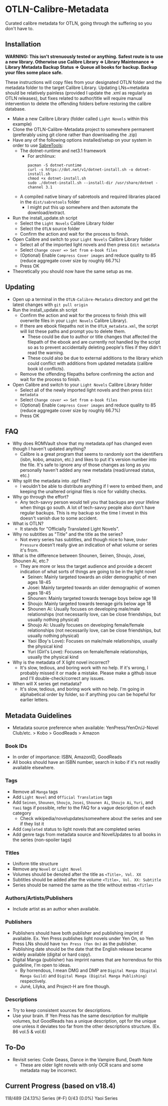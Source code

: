 # OTLN-Calibre-Metadata
Curated calibre metadata for OTLN, going through the suffering so you don't have to.

## Installation
**WARNING: This isn't strenuously tested or anything. Safest route is to use a new library. Otherwise use Calibre Library => Library Maintenance => Library Metadata Backup Status => Queue all books for backup. Backup your files some place safe.**

These instructions will copy files from your designated OTLN folder and the metadata folder to the target Calibre Library. Updating LNs+metadata should be relatively painless (provided I update the .xml as regularly as OTLN releases), but fixes related to author/title will require manual intervention to delete the offending folders before restoring the calibre database.
- Make a new Calibre Library (folder called `Light Novels` within this example)
- Clone the OTLN-Calibre-Metadata project to somewhere permanent (preferably using git clone rather than downloading the .zip)
- Have any of the following options installed/setup on your system in order to use [SabreTools](https://github.com/SabreTools/SabreTools):
    - The dotnet-runtime and net3.1 framework
        - For archlinux:
            ```
            pacman -S dotnet-runtime
            curl -s https://dot.net/v1/dotnet-install.sh -o dotnet-install.sh
            chmod +x dotnet-install.sh
            sudo ./dotnet-install.sh --install-dir /usr/share/dotnet -channel 3.1
            ``` 
    - A compiled native binary of sabretools and required libraries placed in the `dist/sabretools` folder
        - I might put this up somewhere and then automate the download/extract.
- Run the install_update.sh script
    - Select the `Light Novels` Calibre Library folder
    - Select the `OTLN` source folder
    - Confirm the action and wait for the process to finish.
- Open Calibre and switch to your `Light Novels` Calibre Library folder
    - Select all of the imported light novels and then press `Edit metadata`
    - Select `Change cover => Set from e-book files`
    - (Optional) Enable `Compress Cover images` and reduce quality to 85 (reduce aggregate cover size by roughly 66.7%)
    - Press OK
- Theoretically you should now have the same setup as me.

## Updating
- Open up a terminal in the `OTLN-Calibre-Metadata` directory and get the latest changes with `git pull origin`
- Run the install_update.sh script
    - Confirm the action and wait for the process to finish (this will overwrite files in your `Light Novels` Calibre Library).
    - If there are ebook filepaths not in the `OTLN_metadata.xml`, the script will list these paths and prompt you to delete them.
        - These could be due to author or title changes that affected the filepath of the ebook and are currently not handled by the script so as to prevent accidentally deleting people's files if they didn't read the warning.
        - These could also be due to external additions to the library which could conflict with additions from updated metadata (calibre book id conflicts).
    - Remove the offending filepaths before confirming the action and wait for the process to finish.
- Open Calibre and switch to your `Light Novels` Calibre Library folder
    - Select all of the newly imported light novels and then press `Edit metadata`
    - Select `Change cover => Set from e-book files`
    - (Optional) Enable `Compress Cover images` and reduce quality to 85 (reduce aggregate cover size by roughly 66.7%)
    - Press OK

## FAQ
- Why does ROMVault show that my metadata.opf has changed even though I haven't updated anything?
    - Calibre is a great program that seems to randomly sort the identifiers (isbn, kobo, amazon, etc.) and likes to put it's version number into the file. It's safe to ignore any of those changes as long as you personally haven't added any new metadata (read/unread status, etc.)
- Why split the metadata into .opf files?
    - I wouldn't be able to distribute anything if I were to embed them, and keeping the unaltered original files is nice for validity checks.
- Why go through the effort?
    - Any tech-savvy person would tell you that backups are your lifeline when things go south. A lot of tech-savvy people also don't have regular backups. This is my backup so the time I invest in this doesn't vanish due to some accident.
- What is OTLN?
    - It stands for "Officially Translated Light Novels".
- Why no subtitles as "Title" and the title as the series?
    - Not every series has subtitles, and though nice to have, `Under Pressure` doesn't really give an indication of what volume or series it's from.
- What is the difference between Shounen, Seinen, Shoujo, Josei, Shounen Ai, etc.?
    - They are more or less the target audience and provide a decent indication of what sorts of things are going to be in the light novel
        - Seinen: Mainly targeted towards an older demographic of men ages 18-45
        - Josei: Mainly targeted towards an older demographic of women ages 18-45
        - Shounen: Mainly targeted towards teenage boys below age 18
        - Shoujo: Mainly targeted towards teenage girls below age 18
        - Shounen Ai: Usually focuses on developing male/male relationships (not necessarily love, can be close friendships, but usually nothing physical)
        - Shoujo Ai: Usually focuses on developing female/female relationships (not necessarily love, can be close friendships, but usually nothing physical)
        - Yaoi (Boy's Love): Focuses on male/male relationships, usually the physical kind
        - Yuri (Girl's Love): Focuses on female/female relationships, usually the physical kind
- Why is the metadata of X light novel incorrect?
    - It's slow, tedious, and boring work with no help. If it's wrong, I probably missed it or made a mistake. Please make a github issue and I'll double-check/correct any issues.
- When will X series get metadata?
    - It's slow, tedious, and boring work with no help. I'm going in alphabetical order by folder, so if anything you can be hopeful for earlier letters.
## Metadata Guidelines
- Metadata source preference when available: YenPress/YenOn/J-Novel Club/etc. > Kobo > GoodReads > Amazon
### Book IDs
- In order of importance: ISBN, AmazonID, GoodReads
- All books should have an ISBN number, search in kobo if it's not readily available elsewhere.
### Tags
- Remove all `Manga` tags 
- Add `Light Novel` and `Official Translation` tags
- Add `Seinen`, `Shounen`, `Shoujo`, `Josei`, `Shounen Ai`, `Shoujo Ai`, `Yuri`, and `Yaoi` tags if possible, refer to the FAQ for a vague description of each category
    - Check wikipedia/novelupdates/somewhere about the series and see if they list it
- Add `Completed` status to light novels that are completed series
- Add genre tags from metadata source and NovelUpdates to all books in the series (non-spoiler tags)
### Titles
- Uniform title structure
- Remove any `Novel` or `Light Novel`
- Volumes should be denoted after the title as `<Title>, Vol. XX`
- Subtitles should be added after the volume `<Title>, Vol. XX: Subtitle`
- Series should be named the same as the title without extras `<Title>`
### Authors/Artists/Publishers
- Include artist as an author when available.
### Publishers
- Publishers should have both publisher and publishing imprint if available. Ex. Yen Press publishes light novels under Yen On, so Yen Press LNs should have `Yen Press (Yen On)` as the publisher.
- Publishing date should be the date that the English release became widely available (digital or hard copy).
- Digital Manga (publisher) has imprint names that are horrendous for this guideline, I'm open to ideas.
    - By horrendous, I mean DMG and DMP are `Digital Manga (Digital Manga Guild)` and `Digital Manga (Digital Manga Publishing)` respectively.
    - Juné, Lilyka, and Project-H are fine though.
### Descriptions
- Try to keep consistent sources for descriptions.
- Use your brain. If Yen Press has the same description for multiple volumes, but GoodReads has a unique description, opt for the unique one unless it deviates too far from the other descriptions structure. (Ex. 86 vol.5 & vol.6)

## To-Do
- Revisit series: Code Geass, Dance in the Vampire Bund, Death Note
    - These are older light novels with only OCR scans and some metadata may be incorrect.

## Current Progress (based on v18.4)
118/489 (24.13%) Series (#-F)
0/43 (0.0%) Yaoi Series